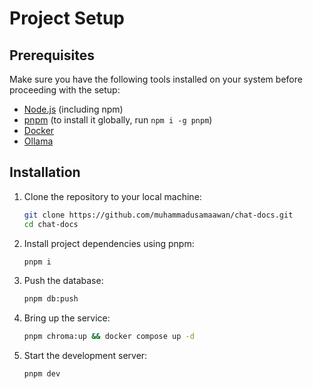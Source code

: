 # Project Setup

## Prerequisites

Make sure you have the following tools installed on your system before proceeding with the setup:

- [Node.js](https://nodejs.org/) (including npm)
- [pnpm](https://pnpm.js.org/) (to install it globally, run `npm i -g pnpm`)
- [Docker](https://www.docker.com/)
- [Ollama](https://ollama.ai)

## Installation

1. Clone the repository to your local machine:

   ```bash
   git clone https://github.com/muhammadusamaawan/chat-docs.git
   cd chat-docs
   ```

1. Install project dependencies using pnpm:

   ```bash
   pnpm i
   ```

1. Push the database:

   ```bash
   pnpm db:push
   ```

1. Bring up the service:

   ```bash
   pnpm chroma:up && docker compose up -d
   ```

1. Start the development server:

   ```bash
   pnpm dev
   ```
